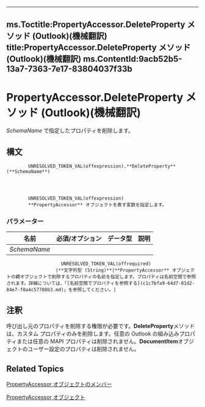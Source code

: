 

---
ms.Toctitle:PropertyAccessor.DeleteProperty メソッド (Outlook)(機械翻訳)
title:PropertyAccessor.DeleteProperty メソッド (Outlook)(機械翻訳)
ms.ContentId:9acb52b5-13a7-7363-7e17-83804037f33b
---
# PropertyAccessor.DeleteProperty メソッド (Outlook)(機械翻訳)




*SchemaName* で指定したプロパティを削除します。

## 構文

            UNRESOLVED_TOKEN_VAL(offexpression).**DeleteProperty**(**SchemaName**)




            UNRESOLVED_TOKEN_VAL(offexpression)
            **PropertyAccessor** オブジェクトを表す変数を指定します。

### パラメーター

|**名前**|**必須/オプション**|**データ型**|**説明**|
|---|---|---|---|
|*SchemaName*|
                        UNRESOLVED_TOKEN_VAL(offrequired)
                      |**文字列型 (String)**|**PropertyAccessor** オブジェクトの親オブジェクトで削除するプロパティの名前を指定します。プロパティは名前空間で参照されます。詳細については、「[名前空間でプロパティを参照する](c1c7bfa9-64d7-81d2-84e7-f0a4c57780b3.md)」を参照してください。|





## 注釈
呼び出し元のプロパティを削除する権限が必要です。**DeleteProperty**メソッドは、カスタム プロパティのみを削除します。任意の Outlook の組み込みプロパティまたは任意の MAPI プロパティは削除されません。**DocumentItem**オブジェクトのユーザー設定のプロパティは削除されません。



## Related Topics

[PropertyAccessor オブジェクトのメンバー](3356e345-8878-0ed7-6783-1e49ddecc066.md)

[PropertyAccessor オブジェクト](2fc91e13-703c-3ec9-9066-ffee7144306c.md)




